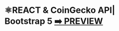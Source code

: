 
# ⚛️REACT & CoinGecko API| Bootstrap 5 [:arrow_right: PREVIEW](https://erik161.github.io/React-CoinGecko-API-Crypto-Prices/) 




